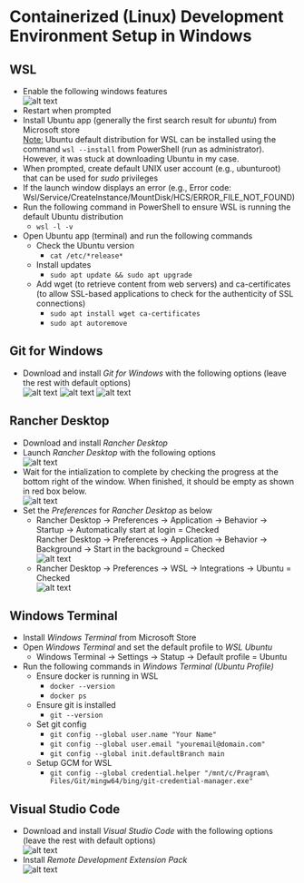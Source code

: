 # Containerized (Linux) Development Environment Setup in Windows

## WSL

- Enable the following windows features\
  ![alt text](../images/wsl-windows-features.png)
- Restart when prompted
- Install Ubuntu app (generally the first search result for *ubuntu*) from Microsoft store\
  <ins>Note:</ins> Ubuntu default distribution for WSL can be installed using the command `wsl --install` from PowerShell (run as administrator). However, it was stuck at downloading Ubuntu in my case.
- When prompted, create default UNIX user account (e.g., ubunturoot) that can be used for *sudo* privileges
- If the launch window displays an error (e.g., Error code: Wsl/Service/CreateInstance/MountDisk/HCS/ERROR_FILE_NOT_FOUND)
- Run the following command in PowerShell to ensure WSL is running the default Ubuntu distribution
  - `wsl -l -v`
- Open Ubuntu app (terminal) and run the following commands
  - Check the Ubuntu version
    - `cat /etc/*release*`
  - Install updates
    - `sudo apt update && sudo apt upgrade`
  - Add wget (to retrieve content from web servers) and ca-certificates (to allow SSL-based applications to check for the authenticity of SSL connections)
    - `sudo apt install wget ca-certificates`
    - `sudo apt autoremove`

## Git for Windows

- Download and install *Git for Windows* with the following options (leave the rest with default options)\
  ![alt text](../images/git-windows-1.png)
  ![alt text](../images/git-windows-2.png)
  ![alt text](../images/git-windows-3.png)

## Rancher Desktop

- Download and install *Rancher Desktop*
- Launch *Rancher Desktop* with the following options\
  ![alt text](../images/rancher-desktop-1.jpg)
- Wait for the intialization to complete by checking the progress at the bottom right of the window. When finished, it should be empty as shown in red box below.\
  ![alt text](../images/rancher-desktop-2.jpg)
- Set the *Preferences* for *Rancher Desktop* as below
  - Rancher Desktop &rarr; Preferences &rarr; Application &rarr; Behavior &rarr; Startup &rarr; Automatically start at login = Checked\
    Rancher Desktop &rarr; Preferences &rarr; Application &rarr; Behavior &rarr; Background &rarr; Start in the background = Checked\
    ![alt text](../images/rancher-desktop-3.jpg)
  - Rancher Desktop &rarr; Preferences &rarr; WSL &rarr; Integrations &rarr; Ubuntu = Checked\
    ![alt text](../images/rancher-desktop-4.jpg)

## Windows Terminal

- Install *Windows Terminal* from Microsoft Store
- Open *Windows Terminal* and set the default profile to *WSL Ubuntu*
  - Windows Terminal &rarr; Settings &rarr; Statup &rarr; Default profile = Ubuntu
- Run the following commands in *Windows Terminal (Ubuntu Profile)*
  - Ensure docker is running in WSL
    - `docker --version`
    - `docker ps`
  - Ensure git is installed
    - `git --version`
  - Set git config
    - `git config --global user.name "Your Name"`
    - `git config --global user.email "youremail@domain.com"`
    - `git config --global init.defaultBranch main`
  - Setup GCM for WSL
    - `git config --global credential.helper "/mnt/c/Pragram\ Files/Git/mingw64/bing/git-credential-manager.exe"`

## Visual Studio Code

- Download and install *Visual Studio Code* with the following options (leave the rest with default options)\
  ![alt text](../images/visual-studio-code-1.jpg)
- Install *Remote Development Extension Pack*\
  ![alt text](../images/visual-studio-code-extension-1.jpg)

